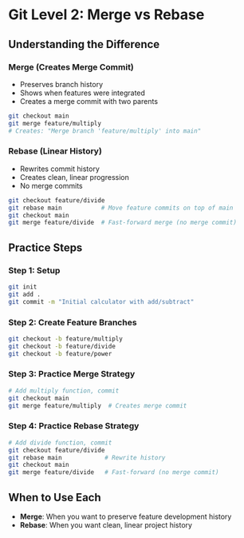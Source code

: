 # Git Level 2: Merge vs Rebase

## Understanding the Difference

### Merge (Creates Merge Commit)
- Preserves branch history
- Shows when features were integrated
- Creates a merge commit with two parents

```bash
git checkout main
git merge feature/multiply
# Creates: "Merge branch 'feature/multiply' into main"
```

### Rebase (Linear History)
- Rewrites commit history
- Creates clean, linear progression
- No merge commits

```bash
git checkout feature/divide
git rebase main           # Move feature commits on top of main
git checkout main
git merge feature/divide  # Fast-forward merge (no merge commit)
```

## Practice Steps

### Step 1: Setup
```bash
git init
git add .
git commit -m "Initial calculator with add/subtract"
```

### Step 2: Create Feature Branches
```bash
git checkout -b feature/multiply
git checkout -b feature/divide
git checkout -b feature/power
```

### Step 3: Practice Merge Strategy
```bash
# Add multiply function, commit
git checkout main
git merge feature/multiply  # Creates merge commit
```

### Step 4: Practice Rebase Strategy
```bash
# Add divide function, commit
git checkout feature/divide
git rebase main            # Rewrite history
git checkout main
git merge feature/divide   # Fast-forward (no merge commit)
```

## When to Use Each
- **Merge**: When you want to preserve feature development history
- **Rebase**: When you want clean, linear project history 